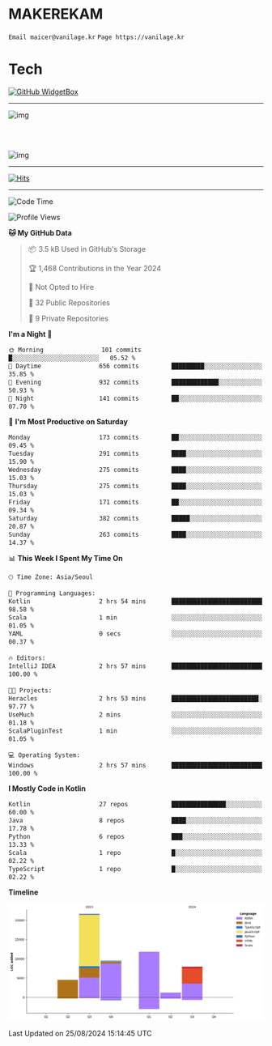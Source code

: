# MAKEREKAM

`Email maicer@vanilage.kr`
`Page https://vanilage.kr`

# Tech

[![GitHub WidgetBox](https://github-widgetbox.vercel.app/api/skills?languages=python,js,ts,c,cpp,cs,java,kotlin,bash,md,html,css,xml,yaml,swift,powershell,json,R,SQL,php&tools=git,npm,gradle,nodejs,vercel,nginx&includeNames=true&theme=darkmode)](https://github.com/Jurredr/github-widgetbox)

---

![img](https://github-readme-stats.vercel.app/api/top-langs/?username=MAKEREKAM&layout=compact&theme=gruvbox)

<br>
<br>

![img](https://github-readme-stats.vercel.app/api/?username=MAKEREKAM&layout=compact&theme=gruvbox)

---

[![Hits](https://hits.seeyoufarm.com/api/count/incr/badge.svg?url=https%3A%2F%2Fgithub.com%2FMAKEREKAM&count_bg=%234A49D1&title_bg=%23555555&icon=&icon_color=%23E7E7E7&title=방문&edge_flat=false)](https://hits.seeyoufarm.com)

---

<!--START_SECTION:waka-->
![Code Time](http://img.shields.io/badge/Code%20Time-270%20hrs%2043%20mins-blue)

![Profile Views](http://img.shields.io/badge/Profile%20Views-0-blue)

**🐱 My GitHub Data** 

> 📦 3.5 kB Used in GitHub's Storage 
 > 
> 🏆 1,468 Contributions in the Year 2024
 > 
> 🚫 Not Opted to Hire
 > 
> 📜 32 Public Repositories 
 > 
> 🔑 9 Private Repositories 
 > 
**I'm a Night 🦉** 

```text
🌞 Morning                101 commits         █░░░░░░░░░░░░░░░░░░░░░░░░   05.52 % 
🌆 Daytime                656 commits         █████████░░░░░░░░░░░░░░░░   35.85 % 
🌃 Evening                932 commits         █████████████░░░░░░░░░░░░   50.93 % 
🌙 Night                  141 commits         ██░░░░░░░░░░░░░░░░░░░░░░░   07.70 % 
```
📅 **I'm Most Productive on Saturday** 

```text
Monday                   173 commits         ██░░░░░░░░░░░░░░░░░░░░░░░   09.45 % 
Tuesday                  291 commits         ████░░░░░░░░░░░░░░░░░░░░░   15.90 % 
Wednesday                275 commits         ████░░░░░░░░░░░░░░░░░░░░░   15.03 % 
Thursday                 275 commits         ████░░░░░░░░░░░░░░░░░░░░░   15.03 % 
Friday                   171 commits         ██░░░░░░░░░░░░░░░░░░░░░░░   09.34 % 
Saturday                 382 commits         █████░░░░░░░░░░░░░░░░░░░░   20.87 % 
Sunday                   263 commits         ████░░░░░░░░░░░░░░░░░░░░░   14.37 % 
```


📊 **This Week I Spent My Time On** 

```text
🕑︎ Time Zone: Asia/Seoul

💬 Programming Languages: 
Kotlin                   2 hrs 54 mins       █████████████████████████   98.58 % 
Scala                    1 min               ░░░░░░░░░░░░░░░░░░░░░░░░░   01.05 % 
YAML                     0 secs              ░░░░░░░░░░░░░░░░░░░░░░░░░   00.37 % 

🔥 Editors: 
IntelliJ IDEA            2 hrs 57 mins       █████████████████████████   100.00 % 

🐱‍💻 Projects: 
Heracles                 2 hrs 53 mins       ████████████████████████░   97.77 % 
UseMuch                  2 mins              ░░░░░░░░░░░░░░░░░░░░░░░░░   01.18 % 
ScalaPluginTest          1 min               ░░░░░░░░░░░░░░░░░░░░░░░░░   01.05 % 

💻 Operating System: 
Windows                  2 hrs 57 mins       █████████████████████████   100.00 % 
```

**I Mostly Code in Kotlin** 

```text
Kotlin                   27 repos            ███████████████░░░░░░░░░░   60.00 % 
Java                     8 repos             ████░░░░░░░░░░░░░░░░░░░░░   17.78 % 
Python                   6 repos             ███░░░░░░░░░░░░░░░░░░░░░░   13.33 % 
Scala                    1 repo              █░░░░░░░░░░░░░░░░░░░░░░░░   02.22 % 
TypeScript               1 repo              █░░░░░░░░░░░░░░░░░░░░░░░░   02.22 % 
```



**Timeline**

![Lines of Code chart](https://raw.githubusercontent.com/MAKEREKAM/MAKEREKAM/main/assets/bar_graph.png)


 Last Updated on 25/08/2024 15:14:45 UTC
<!--END_SECTION:waka-->
